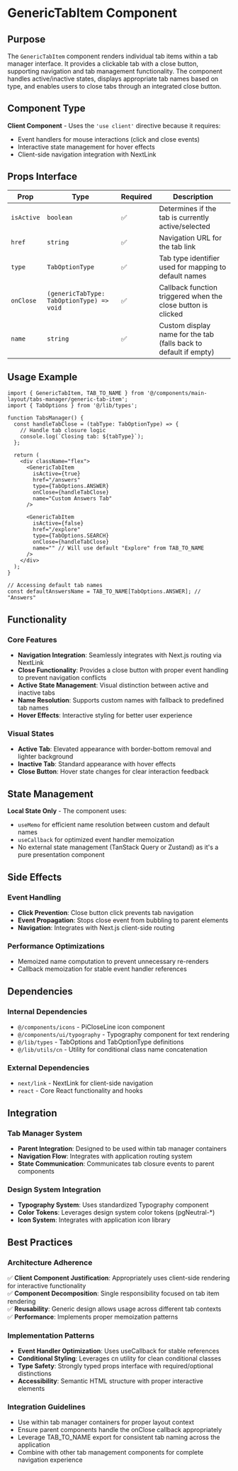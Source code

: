 # GenericTabItem Component

## Purpose

The `GenericTabItem` component renders individual tab items within a tab manager interface. It provides a clickable tab with a close button, supporting navigation and tab management functionality. The component handles active/inactive states, displays appropriate tab names based on type, and enables users to close tabs through an integrated close button.

## Component Type

**Client Component** - Uses the `'use client'` directive because it requires:
- Event handlers for mouse interactions (click and close events)
- Interactive state management for hover effects
- Client-side navigation integration with NextLink

## Props Interface

| Prop | Type | Required | Description |
|------|------|----------|-------------|
| `isActive` | `boolean` | ✅ | Determines if the tab is currently active/selected |
| `href` | `string` | ✅ | Navigation URL for the tab link |
| `type` | `TabOptionType` | ✅ | Tab type identifier used for mapping to default names |
| `onClose` | `(genericTabType: TabOptionType) => void` | ✅ | Callback function triggered when the close button is clicked |
| `name` | `string` | ✅ | Custom display name for the tab (falls back to default if empty) |

## Usage Example

```tsx
import { GenericTabItem, TAB_TO_NAME } from '@/components/main-layout/tabs-manager/generic-tab-item';
import { TabOptions } from '@/lib/types';

function TabsManager() {
  const handleTabClose = (tabType: TabOptionType) => {
    // Handle tab closure logic
    console.log(`Closing tab: ${tabType}`);
  };

  return (
    <div className="flex">
      <GenericTabItem
        isActive={true}
        href="/answers"
        type={TabOptions.ANSWER}
        onClose={handleTabClose}
        name="Custom Answers Tab"
      />
      
      <GenericTabItem
        isActive={false}
        href="/explore"
        type={TabOptions.SEARCH}
        onClose={handleTabClose}
        name="" // Will use default "Explore" from TAB_TO_NAME
      />
    </div>
  );
}

// Accessing default tab names
const defaultAnswersName = TAB_TO_NAME[TabOptions.ANSWER]; // "Answers"
```

## Functionality

### Core Features
- **Navigation Integration**: Seamlessly integrates with Next.js routing via NextLink
- **Close Functionality**: Provides a close button with proper event handling to prevent navigation conflicts
- **Active State Management**: Visual distinction between active and inactive tabs
- **Name Resolution**: Supports custom names with fallback to predefined tab names
- **Hover Effects**: Interactive styling for better user experience

### Visual States
- **Active Tab**: Elevated appearance with border-bottom removal and lighter background
- **Inactive Tab**: Standard appearance with hover effects
- **Close Button**: Hover state changes for clear interaction feedback

## State Management

**Local State Only** - The component uses:
- `useMemo` for efficient name resolution between custom and default names
- `useCallback` for optimized event handler memoization
- No external state management (TanStack Query or Zustand) as it's a pure presentation component

## Side Effects

### Event Handling
- **Click Prevention**: Close button click prevents tab navigation
- **Event Propagation**: Stops close event from bubbling to parent elements
- **Navigation**: Integrates with Next.js client-side routing

### Performance Optimizations
- Memoized name computation to prevent unnecessary re-renders
- Callback memoization for stable event handler references

## Dependencies

### Internal Dependencies
- `@/components/icons` - PiCloseLine icon component
- `@/components/ui/typography` - Typography component for text rendering
- `@/lib/types` - TabOptions and TabOptionType definitions
- `@/lib/utils/cn` - Utility for conditional class name concatenation

### External Dependencies
- `next/link` - NextLink for client-side navigation
- `react` - Core React functionality and hooks

## Integration

### Tab Manager System
- **Parent Integration**: Designed to be used within tab manager containers
- **Navigation Flow**: Integrates with application routing system
- **State Communication**: Communicates tab closure events to parent components

### Design System Integration
- **Typography System**: Uses standardized Typography component
- **Color Tokens**: Leverages design system color tokens (pgNeutral-*)
- **Icon System**: Integrates with application icon library

## Best Practices

### Architecture Adherence
✅ **Client Component Justification**: Appropriately uses client-side rendering for interactive functionality  
✅ **Component Decomposition**: Single responsibility focused on tab item rendering  
✅ **Reusability**: Generic design allows usage across different tab contexts  
✅ **Performance**: Implements proper memoization patterns  

### Implementation Patterns
- **Event Handler Optimization**: Uses useCallback for stable references
- **Conditional Styling**: Leverages cn utility for clean conditional classes
- **Type Safety**: Strongly typed props interface with required/optional distinctions
- **Accessibility**: Semantic HTML structure with proper interactive elements

### Integration Guidelines
- Use within tab manager containers for proper layout context
- Ensure parent components handle the onClose callback appropriately
- Leverage TAB_TO_NAME export for consistent tab naming across the application
- Combine with other tab management components for complete navigation experience